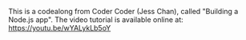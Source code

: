 This is a codealong from Coder Coder (Jess Chan), called "Building a Node.js app". The video tutorial is available online at: https://youtu.be/wYALykLb5oY